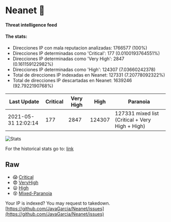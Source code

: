 # Neanet :hocho:
#### Threat intelligence feed
#### The stats:

- Direcciones IP con mala reputacion analizadas: 1766577 (100%)
- Direcciones IP determinadas como 'Critical':  177 (0.0100193764551%)
- Direcciones IP determinadas como 'Very High':  2847 (0.161159122982%)
- Direcciones IP determinadas como 'High':  124307 (7.03660242378)
- Total de direcciones IP indexadas en Neanet:  127331 (7.20778092322%)
- Total de direcciones IP descartadas en Neanet:  1639246 (92.7922190768%)

| Last Update | Critical | Very High | High | Paranoia |
| --- | --- | --- | --- | --- |
| 2021-05-31 12:02:14 | 177 | 2847 | 124307 | 127331 mixed list (Critical + Very High + High)|

![Stats](https://docs.google.com/spreadsheets/d/e/2PACX-1vSnaNMIXVabIpDJjufMlzH7poXnshF3mgd8Is1g9ytUEzVsP5my4Trn8f-xkoLLQ38xpL3HtmUexLo6/pubchart?oid=501124687&format=image)

For the historical stats go to: [link](/stats.csv)
## Raw
- :scream: [Critical](https://raw.githubusercontent.com/JavaGarcia/Neanet/master/blacklists/neanet_critical.txt)
- :fearful: [VeryHigh](https://raw.githubusercontent.com/JavaGarcia/Neanet/master/blacklists/neanet_veryHigh.txtt)
- :frowning: [High](https://raw.githubusercontent.com/JavaGarcia/Neanet/master/blacklists/neanet_high.txt)
- :dizzy_face: [Mixed-Paranoia](https://raw.githubusercontent.com/JavaGarcia/Neanet/master/blacklists/neanet_all.txt)


Your IP is indexed? You may request to takedown. [https://github.com/JavaGarcia/Neanet/issues](https://github.com/JavaGarcia/Neanet/issues)



























































































































































































































































































































































































































































































































































































































































































































































































































































































































































































































































































































































































































































































































































































































































































































































































































































































































































































































































































































































































































































































































































































































































































































































































































































































































































































































































































































































































































































































































































































































































































































































































































































































































































































































































































































































































































































































































































































































































































































































































































































































































































































































































































































































































































































































































































































































































































































































































































































































































































































































































































































































































































































































































































































































































































































































































































































































































































































































































































































































































































































































































































































































































































































































































































































































































































































































































































































































































































































































































